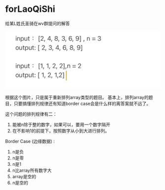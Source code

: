 # forLaoQiShi

给某L姓氏圣骑在wv群提问的解答

![alt text](img/weChat_image.jpg "大致的问题")

根据这个图片，只是属于重新排列array类型的题目。
基本上，排列array的题目，只要搞懂排列规律还有知道border case会是什么样的离答案就不远了。

这个问题的排列规律有二：
1. 能被n除于整的数字，如果可以，要用一个数字隔开
2. 在不影响1的前提下，按照数字从小到大进行排列。
         
Border Case (边缘数据) :
1. n是负
2. n是零
3. n是1
4. n比array所有数字大
5. array是空的
6. n是空的
